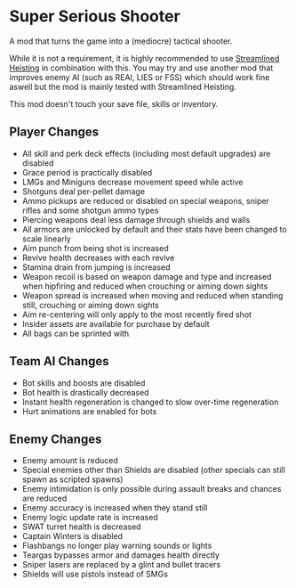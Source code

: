 # Super Serious Shooter

A mod that turns the game into a (mediocre) tactical shooter.

While it is not a requirement, it is highly recommended to use [Streamlined Heisting](https://github.com/segabl/pd2-streamlined-heisting) in combination with this.
You may try and use another mod that improves enemy AI (such as REAI, LIES or FSS) which should work fine aswell but the mod is mainly tested with Streamlined Heisting.

This mod doesn't touch your save file, skills or inventory.

## Player Changes

- All skill and perk deck effects (including most default upgrades) are disabled
- Grace period is practically disabled
- LMGs and Miniguns decrease movement speed while active
- Shotguns deal per-pellet damage
- Ammo pickups are reduced or disabled on special weapons, sniper rifles and some shotgun ammo types
- Piercing weapons deal less damage through shields and walls
- All armors are unlocked by default and their stats have been changed to scale linearly
- Aim punch from being shot is increased
- Revive health decreases with each revive
- Stamina drain from jumping is increased
- Weapon recoil is based on weapon damage and type and increased when hipfiring and reduced when crouching or aiming down sights
- Weapon spread is increased when moving and reduced when standing still, crouching or aiming down sights
- Aim re-centering will only apply to the most recently fired shot
- Insider assets are available for purchase by default
- All bags can be sprinted with

## Team AI Changes

- Bot skills and boosts are disabled
- Bot health is drastically decreased
- Instant health regeneration is changed to slow over-time regeneration
- Hurt animations are enabled for bots

## Enemy Changes

- Enemy amount is reduced
- Special enemies other than Shields are disabled (other specials can still spawn as scripted spawns)
- Enemy intimidation is only possible during assault breaks and chances are reduced
- Enemy accuracy is increased when they stand still
- Enemy logic update rate is increased
- SWAT turret health is decreased
- Captain Winters is disabled
- Flashbangs no longer play warning sounds or lights
- Teargas bypasses armor and damages health directly
- Sniper lasers are replaced by a glint and bullet tracers
- Shields will use pistols instead of SMGs
